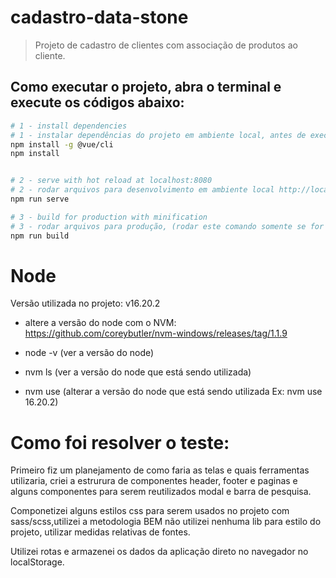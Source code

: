 # cadastro-data-stone

> Projeto de cadastro de clientes com associação de produtos ao cliente.


## Como executar o projeto, abra o terminal e execute os códigos abaixo:

``` bash
# 1 - install dependencies
# 1 - instalar dependências do projeto em ambiente local, antes de executar o projeto
npm install -g @vue/cli
npm install


# 2 - serve with hot reload at localhost:8080
# 2 - rodar arquivos para desenvolvimento em ambiente local http://localhost:8080/
npm run serve

# 3 - build for production with minification
# 3 - rodar arquivos para produção, (rodar este comando somente se for subir o projeto para produção)
npm run build
```

# Node

Versão utilizada no projeto: v16.20.2

 - altere a versão do node com o NVM:
https://github.com/coreybutler/nvm-windows/releases/tag/1.1.9

 - node -v (ver a versão do node)
 - nvm ls (ver a versão do node que está sendo utilizada)
 - nvm use (alterar a versão do node que está sendo utilizada Ex: nvm use 16.20.2)


# Como foi resolver o teste:

Primeiro fiz um planejamento de como faria as telas e quais ferramentas utilizaria, criei a estrurura de componentes header, footer e paginas e alguns componentes para serem reutilizados modal e barra de pesquisa.

Componetizei alguns estilos css para serem usados no projeto com sass/scss,utilizei a metodologia BEM não utilizei nenhuma lib para estilo do projeto, utilizar medidas relativas de fontes.

Utilizei rotas e armazenei os dados da aplicação direto no navegador no localStorage.
